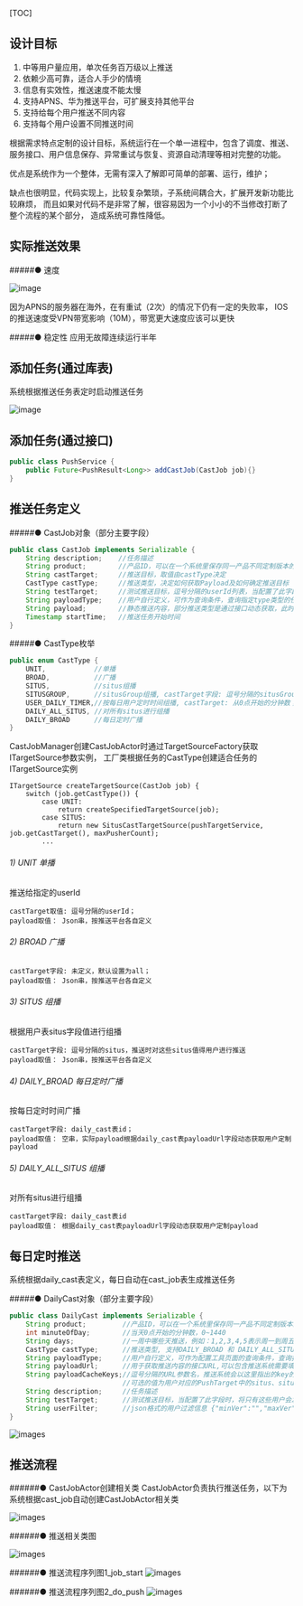 [TOC]

设计目标
--------
1. 中等用户量应用，单次任务百万级以上推送
2. 依赖少高可靠，适合人手少的情境
3. 信息有实效性，推送速度不能太慢
4. 支持APNS、华为推送平台，可扩展支持其他平台  
5. 支持给每个用户推送不同内容
6. 支持每个用户设置不同推送时间

根据需求特点定制的设计目标，系统运行在一个单一进程中，包含了调度、推送、服务接口、用户信息保存、异常重试与恢复、资源自动清理等相对完整的功能。

优点是系统作为一个整体，无需有深入了解即可简单的部署、运行，维护；

缺点也很明显，代码实现上，比较复杂繁琐，子系统间耦合大，扩展开发新功能比较麻烦，
而且如果对代码不是非常了解，很容易因为一个小小的不当修改打断了整个流程的某个部分，
造成系统可靠性降低。

实际推送效果
-----------

#####● 速度

![image](./images/push1.png)

因为APNS的服务器在海外，在有重试（2次）的情况下仍有一定的失败率，
IOS的推送速度受VPN带宽影响（10M），带宽更大速度应该可以更快

#####● 稳定性
应用无故障连续运行半年

添加任务(通过库表)
-----------------
系统根据推送任务表定时启动推送任务

![image](./images/castjob1.png)

添加任务(通过接口)
-----------------

```java
public class PushService {
    public Future<PushResult<Long>> addCastJob(CastJob job){}
}
```

推送任务定义
-------------------------

#####● CastJob对象（部分主要字段）
```java
public class CastJob implements Serializable {
    String description;    //任务描述
    String product;        //产品ID，可以在一个系统里保存同一产品不同定制版本的推送任务，简化系统部署
    String castTarget;     //推送目标，取值由castType决定
    CastType castType;     //推送类型，决定如何获取Payload及如何确定推送目标
    String testTarget;     //测试推送目标，逗号分隔的userId列表，当配置了此字段时，将只有这些用户会发生实际推送，其他用户都会被跳过（但会参与成功数计数）
    String payloadType;    //用户自行定义，可作为查询条件，查询指定type类型的任务，同时对于Timer类型的推送，用此字段查询相关定时器表
    String payload;        //静态推送内容，部分推送类型是通过接口动态获取，此时这里的值功能未定义，默认填空串
    Timestamp startTime;   //推送任务开始时间
}
```

#####● CastType枚举

```java
public enum CastType {
    UNIT,            //单播
    BROAD,           //广播
    SITUS,           //situs组播
    SITUSGROUP,      //situsGroup组播, castTarget字段: 逗号分隔的situsGroup；payload取值： 常量，CastJob表payload字段
    USER_DAILY_TIMER,//按每日用户定时时间组播, castTarget: 从0点开始的分钟数；payload取值： 关联UserDailyTimer表所有相关userId，根据payloadUrl字段动态获取用户定制payload
    DAILY_ALL_SITUS, //对所有situs进行组播
    DAILY_BROAD      //每日定时广播
}
```

CastJobManager创建CastJobActor时通过TargetSourceFactory获取ITargetSource参数实例，
工厂类根据任务的CastType创建适合任务的ITargetSource实例

```text
ITargetSource createTargetSource(CastJob job) {
    switch (job.getCastType()) {
        case UNIT:
            return createSpecifiedTargetSource(job);
        case SITUS:
            return new SitusCastTargetSource(pushTargetService, job.getCastTarget(), maxPusherCount);
        ...
```

###### 1) UNIT 单播
推送给指定的userId

    castTarget取值: 逗号分隔的userId；
    payload取值： Json串，按推送平台各自定义

###### 2) BROAD 广播

    castTarget字段: 未定义，默认设置为all；
    payload取值： Json串，按推送平台各自定义

###### 3) SITUS 组播
根据用户表situs字段值进行组播

    castTarget字段: 逗号分隔的situs，推送时对这些situs值得用户进行推送
    payload取值： Json串，按推送平台各自定义

###### 4) DAILY_BROAD 每日定时广播
按每日定时时间广播

    castTarget字段: daily_cast表id；
    payload取值： 空串，实际payload根据daily_cast表payloadUrl字段动态获取用户定制payload

###### 5) DAILY_ALL_SITUS 组播 
对所有situs进行组播

    castTarget字段: daily_cast表id
    payload取值： 根据daily_cast表payloadUrl字段动态获取用户定制payload

每日定时推送
-----------------------------
系统根据daily_cast表定义，每日自动在cast_job表生成推送任务

#####● DailyCast对象（部分主要字段）

```java
public class DailyCast implements Serializable {
    String product;         //产品ID，可以在一个系统里保存同一产品不同定制版本的推送任务，避免部署多个进程实例
    int minuteOfDay;        //当天0点开始的分钟数，0~1440
    String days;            //一周中哪些天推送，例如：1,2,3,4,5表示周一到周五推送
    CastType castType;      //推送类型, 支持DAILY_BROAD 和 DAILY_ALL_SITUS两种类型
    String payloadType;     //用户自行定义，可作为配置工具页面的查询条件，查询指定type类型的任务
    String payloadUrl;      //用于获取推送内容的接口URL,可以包含推送系统需要填写的参数，值留空，支持situs、situsGroup、userId及userInfo（json）对象中的字段
    String payloadCacheKeys;//逗号分隔的URL参数名，推送系统会以这里指出的key的值缓存返回的payload值，当参数值都相同时将使用缓存的结果
                            //可选的值为用户对应的PushTarget中的situs、situsGroup、userId及userInfo（json）对象中的字段
    String description;     //任务描述
    String testTarget;      //测试推送目标，当配置了此字段时，将只有这些用户会发生实际推送，其他用户都会被跳过（但会参与成功数计数）
    String userFilter;      //json格式的用户过滤信息 {"minVer":"","maxVer":"","channels":"","script":""},
}
```

![images](./images/dailycast.png)

推送流程
-------------

######● CastJobActor创建相关类
CastJobActor负责执行推送任务，以下为系统根据cast_job自动创建CastJobActor相关类

![images](./images/4_cast_job_manager.png)

######● 推送相关类图

![images](./images/3_cast_job_actor.png)

######● 推送流程序列图1_job_start
![images](./images/1_job_start.png)

######● 推送流程序列图2_do_push
![images](./images/2_do_push.png)

